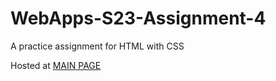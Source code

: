 # WebApps-S23-Assignment-4
A practice assignment for HTML with CSS


<p>Hosted at <a href="play.html">MAIN PAGE</a><p>

